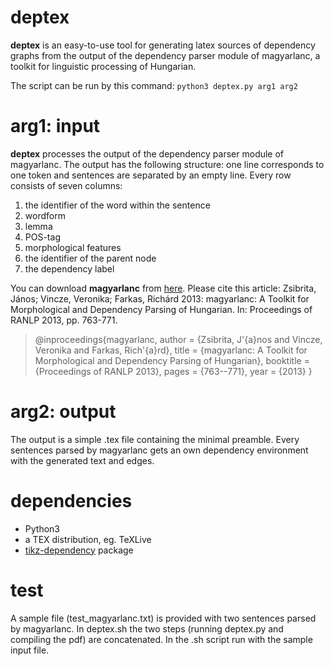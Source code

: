# deptex

**deptex** is an easy-to-use tool for generating latex sources of dependency graphs from the output of the dependency parser module of magyarlanc, a toolkit for linguistic processing of Hungarian.

The script can be run by this command: `python3 deptex.py arg1 arg2`

# arg1: input

**deptex** processes the output of the dependency parser module of magyarlanc. The output has the following structure: one line corresponds to one token and sentences are separated by an empty line. Every row consists of seven columns:

1. the identifier of the word within the sentence
1. wordform
1. lemma
1. POS-tag
1. morphological features
1. the identifier of the parent node
1. the dependency label

You can download **magyarlanc** from [here](http://www.inf.u-szeged.hu/rgai/magyarlanc). Please cite this article: Zsibrita, János; Vincze, Veronika; Farkas, Richárd 2013: magyarlanc: A Toolkit for Morphological and Dependency Parsing of Hungarian. In: Proceedings of RANLP 2013, pp. 763-771.

> @inproceedings{magyarlanc,
> author = {Zsibrita, J\'{a}nos and Vincze, Veronika and Farkas, Rich\'{a}rd},
> title = {magyarlanc: A Toolkit for Morphological and Dependency Parsing of Hungarian},
> booktitle = {Proceedings of RANLP 2013},
> pages = {763--771},
> year = {2013}
> }

# arg2: output

The output is a simple .tex file containing the minimal preamble. Every sentences parsed by magyarlanc gets an own dependency environment with the generated text and edges.

# dependencies

* Python3
* a TEX distribution, eg. TeXLive
* [tikz-dependency](https://ctan.org/pkg/tikz-dependency) package

# test

A sample file (test_magyarlanc.txt) is provided with two sentences parsed by magyarlanc. In deptex.sh the two steps (running deptex.py and compiling the pdf) are concatenated. In the .sh script run with the sample input file.
